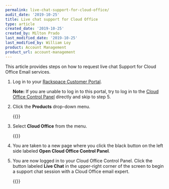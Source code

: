 ```yaml
---
permalink: live-chat-support-for-cloud-office/
audit_date: '2019-10-25'
title: Live chat support for Cloud Office
type: article
created_date: '2019-10-25'
created_by: Milton Prado
last_modified_date: '2019-10-25'
last_modified_by: William Loy
product: Account Management
product_url: account-management
---
```


This article provides steps on how to request live chat Support for Cloud Office Email services.  

1. Log in to your [Rackspace Customer Portal](https://login.rackspace.com).  

   **Note:** If you are unable to log in to this portal, try to log in to
   the [Cloud Office Control Panel](https://cp.rackspace.com) directly and skip to
   step 5.

2. Click the **Products** drop-down menu.

    {{<image src="screenshot1.png" alt="" title="">}}

3. Select **Cloud Office** from the menu.


    {{<image src="screenshot2.png" alt="" title="">}}

4. You are taken to a new page where you click the black button on the left side labeled
   **Open Cloud Office Control Panel**.


5. You are now logged in to your Cloud Office Control Panel. Click the button labeled
   **Live Chat** in the upper-right corner of the screen to begin a support chat session
   with a Cloud Office email expert.

    {{<image src="screenshot4.png" alt="" title="">}}
